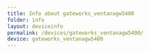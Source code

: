 ```yaml
---
title: Info about gateworks_ventanagw5400
folder: info
layout: deviceinfo
permalink: /devices/gateworks_ventanagw5400/
device: gateworks_ventanagw5400
---
```

